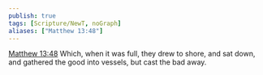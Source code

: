 ```yaml
---
publish: true
tags: [Scripture/NewT, noGraph]
aliases: ["Matthew 13:48"]
---
```

[Matthew 13:48](https://churchofjesuschrist.org/study/scriptures/nt/matt/13?lang=eng&id=p48#p48) Which, when it was full, they drew to shore, and sat down, and gathered the good into vessels, but cast the bad away.
